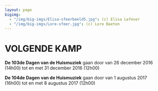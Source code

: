 ```yaml
---
layout: page
bigimg:
  - "/img/big-imgs/Elisa-sfeerbeeld5.jpg": (c) Elisa Lefever
  - "/img/big-imgs/Lore-sfeer.jpg": (c) Lore Baeten
---
```

# VOLGENDE KAMP

**De 103de Dagen van de Huismuziek** gaan door van 26 december 2016 (14h00) tot en met 31 december 2016 (12h00)

​**De 104de Dagen van de Huismuziek** gaan door van 1 augustus 2017 (16h00) tot en met 8 augustus 2017 (12h00)

